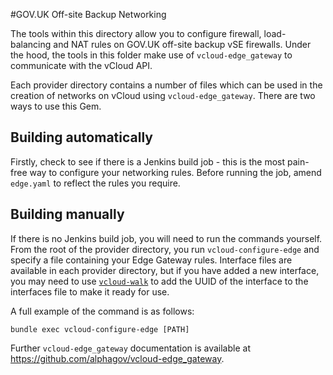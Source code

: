 #GOV.UK Off-site Backup Networking

The tools within this directory allow you to configure firewall, load-balancing
and NAT rules on GOV.UK off-site backup vSE firewalls. Under the hood, the tools
in this folder make use of `vcloud-edge_gateway` to communicate with the vCloud
API.

Each provider directory contains a number of files which can be used in the
creation of networks on vCloud using `vcloud-edge_gateway`. There are two ways
to use this Gem.

## Building automatically

Firstly, check to see if there is a Jenkins build job - this is the most
pain-free way to configure your networking rules. Before running the job, amend
`edge.yaml` to reflect the rules you require.

## Building manually

If there is no Jenkins build job, you will need to run the commands yourself.
From the root of the provider directory, you run `vcloud-configure-edge` and
specify a file containing your Edge Gateway rules. Interface files are available
in each provider directory, but if you have added a new interface, you may need
to use [`vcloud-walk`](https://github.com/alphagov/vcloud-walker) to add the UUID
of the interface to the interfaces file to make it ready for use.

A full example of the command is as follows:

`bundle exec vcloud-configure-edge [PATH]`

Further `vcloud-edge_gateway` documentation is available at
https://github.com/alphagov/vcloud-edge_gateway.
